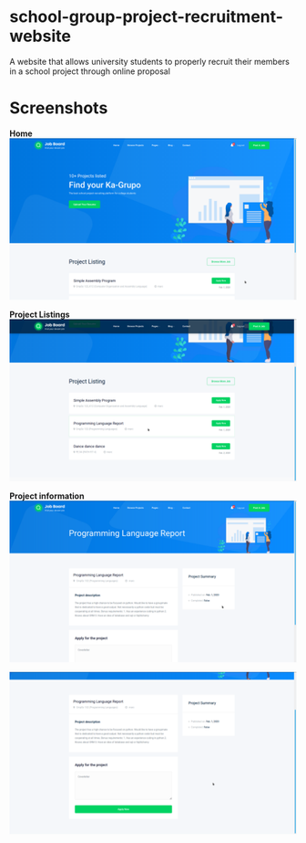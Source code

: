 # school-group-project-recruitment-website
A website that allows university students to properly recruit their members in a school project through online proposal 

# Screenshots

**Home**
![Homepage](/readme/images/home.png)


**Project Listings**
![Project Listings](/readme/images/project-listings.png)


**Project information**
![Project Information](/readme/images/project-information.png)

   
![Project Information 2](/readme/images/project-information-2.png)    


